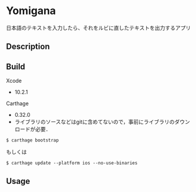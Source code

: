 Yomigana
===

日本語のテキストを入力したら、それをルビに直したテキストを出力するアプリ

## Description

## Build

Xcode

- 10.2.1

Carthage

- 0.32.0 
- ライブラリのソースなどはgitに含めてないので，事前にライブラリのダウンロードが必要．

```
$ carthage bootstrap
```

もしくは

```
$ carthage update --platform ios --no-use-binaries
```


## Usage


